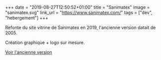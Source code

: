 +++
date = "2019-08-27T12:50:52+01:00"
title = "Sanimatex"
image = "sanimatex.svg"
link_url = "https://www.sanimatex.com/"
tags = ["dev", "hebergement"]
+++

Refonte du site vitrine de Sanimatex en 2019, l'ancienne version datait de 2005.

Création graphique + logo sur mesure.

[Voir l'ancienne version](/images/case-study/screencapture-sanimatex.pdf)
